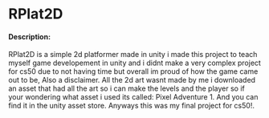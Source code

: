 # RPlat2D
#### Description:
RPlat2D is a simple 2d platformer made in unity i made this project to
teach myself game developement in unity and i didnt make a very complex project for cs50 
due to not having time but overall im proud of how the game came out to be, Also a disclaimer. 
All the 2d art wasnt made by me i downloaded an asset that had all the art so i can make the levels and the player
so if your wondering what asset i used its called: Pixel Adventure 1. And you can find it in the unity asset store.
Anyways this was my final project for cs50!.
